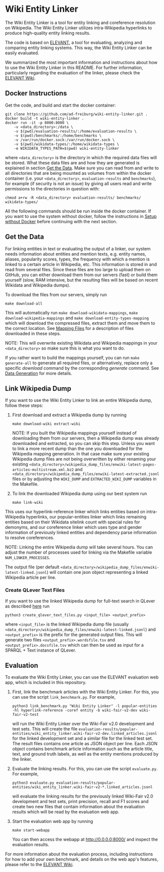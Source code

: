 # Wiki Entity Linker

The Wiki Entity Linker is a tool for entity linking and coreference resolution on Wikipedia.
The Wiki Entity Linker utilizes intra-Wikipedia hyperlinks to produce high-quality entity linking results.

The code is based on [ELEVANT](https://github.com/ad-freiburg/elevant), a tool for evaluating, analyzing and
 comparing entity linking systems. This way, the Wiki Entity Linker can be easily evaluated.

We summarized the most important information and instructions about how to use the Wiki Entity Linker in this README.
For further information, particularly regarding the evaluation of the linker, please check the
[ELEVANT Wiki](https://github.com/ad-freiburg/elevant/wiki).


## Docker Instructions
Get the code, and build and start the docker container:

    git clone https://github.com/ad-freiburg/wiki-entity-linker.git .
    docker build -t wiki-entity-linker .
    docker run -it -p 8000:8000 \
        -v <data_directory>:/data \
        -v $(pwd)/evaluation-results/:/home/evaluation-results \
        -v $(pwd)/benchmarks/:/home/benchmarks \
        -v /var/run/docker.sock:/var/run/docker.sock \
        -v $(pwd)/wikidata-types/:/home/wikidata-types \
        -e WIKIDATA_TYPES_PATH=$(pwd) wiki-entity-linker

where `<data_directory>` is the directory in which the required data files will be stored. What these data files are
 and how they are generated is explained in section [Get the Data](#get-the-data). Make sure you can read from and
 write to all directories that are being mounted as volumes from within the docker container (i.e. your
 `<data_directory>`, `evaluation-results` and `benchmarks`), for example (if security is not an issue) by giving all
 users read and write permissions to the directories in question with:

    chmod a+rw -R <data_directory> evaluation-results/ benchmarks/ wikidata-types/


All the following commands should be run inside the docker container. If you want to use the system without docker,
 follow the instructions in [Setup without Docker](https://github.com/ad-freiburg/elevant/wiki/Setup-Without-Docker)
before continuing with the next section.


## Get the Data
For linking entities in text or evaluating the output of a linker, our system needs information about entities and
 mention texts, e.g. entity names, aliases, popularity scores, types, the frequency with which a mention is linked
 to a certain article in Wikipedia, etc. This information is stored in and read from several files. Since these files
 are too large to upload them on GitHub, you can either download them from our servers (fast) or build them yourself
 (slow, RAM intensive, but the resulting files will be based on recent Wikidata and Wikipedia dumps).

To download the files from our servers, simply run

    make download-all

This will automatically run `make download-wikidata-mappings`, `make download-wikipedia-mappings` and
 `make download-entity-types-mapping` which will download the compressed files, extract them and move them to the
 correct location. See [Mapping Files](https://github.com/ad-freiburg/elevant/wiki/Mapping-Files) for a description of files downloaded in these steps.

NOTE: This will overwrite existing Wikidata and Wikipedia mappings in your `<data_directory>` so make sure this is what 
 you want to do.

If you rather want to build the mappings yourself, you can run `make generate-all` to generate all required files, or
 alternatively, replace only a specific *download* command by the corresponding *generate* command.
See [Data Generation](https://github.com/ad-freiburg/elevant/wiki/Generating-Data) for more details.

## Link Wikipedia Dump
If you want to use the Wiki Entity Linker to link an entire Wikipedia dump, follow these steps:
1) First download and extract a Wikipedia dump by running

       make download-wiki extract-wiki
        
    NOTE: If you built the Wikipedia mappings yourself instead of downloading them from our servers, then a Wikipedia
     dump was already downloaded and extracted, so you can skip this step. Unless you want to link a more recent dump
     than the one you downloaded for the Wikipedia mapping generation. In that case make sure your existing Wikipedia
     dump files are not being overwritten by either renaming your existing
     `<data_directory>/wikipedia_dump_files/enwiki-latest-pages-articles-multistream.xml.bz2` and
     `<data_directory>/wikipedia_dump_files/enwiki-latest-extracted.jsonl` files or by adjusting the `WIKI_DUMP` and
     `EXTRACTED_WIKI_DUMP` variables in the Makefile.

2) To link the downloaded Wikipedia dump using our best system run
    
       make link-wiki
    
This uses our hyperlink-reference linker which links entities based on intra-Wikipedia hyperlinks, our popular-entities
 linker which links remaining entities based on their Wikidata sitelink count with special rules for demonyms,
 and our coreference linker which uses type and gender information of previously linked entities and dependency parse
 information to resolve coreferences.

NOTE: Linking the entire Wikipedia dump will take several hours.
You can adjust the number of processes used for linking via the Makefile variable `NUM_LINKER_PROCESSES`.

The output file (per default `<data_directory>/wikipedia_dump_files/enwiki-latest-linked.jsonl`)
will contain one json object representing a linked Wikipedia article per line.

### Create QLever Text Files
If you want to use the linked Wikipedia dump for full-text search in QLever as described
[here](https://github.com/ad-freiburg/qlever/blob/master/docs/sparql_plus_text.md) run

    python3 create_qlever_text_files.py <input_file> <output_prefix>

where `<input_file>` is the linked Wikipedia dump file
(usually `<data_directory>/wikipedia_dump_files/enwiki-latest-linked.jsonl`)
and `<output_prefix>` is the prefix for the generated output files.
This will generate two files `<output_prefix>.wordsfile.tsv` and `<output_prefix>.docsfile.tsv`
which can then be used as input for a SPARQL + Text instance of QLever.

## Evaluation
To evaluate the Wiki Entity Linker, you can use the ELEVANT evaluation web app, which is included in this repository.

1) First, link the benchmark articles with the Wiki Entity Linker. For this, you can use the script `link_benchmark.py`.
 For example,

       python3 link_benchmark.py "Wiki Entity Linker" -l popular-entities -hl hyperlink-reference -coref entity -b wiki-fair-v2-dev wiki-fair-v2-test

   will run the Wiki Entity Linker over the Wiki-Fair v2.0 development and test sets. This will create the file
    `evaluation-results/popular-entities/wiki_entity_linker.wiki-fair-v2-dev.linked_articles.jsonl` for the linked
    development set and a similar file for the linked test set. The result files contains one article as JSON object per
    line. Each JSON object contains benchmark article information such as the article title, text, and ground truth
    labels, as well as the entity mentions produced by the linker.

2) Evaluate the linking results. For this, you can use the script `evaluate.py`. For example,

       python3 evaluate.py evaluation-results/popular-entities/wiki_entity_linker.wiki-fair-v2-*.linked_articles.jsonl

   will evaluate the linking results for the previously linked Wiki-Fair v2.0 development and test sets, print
   precision, recall and F1 scores and create two new files that contain information about the evaluation results
   which will be read by the evaluation web app.

3) Start the evaluation web app by running

       make start-webapp

   You can then access the webapp at <http://0.0.0.0:8000/> and inspect the evaluation results.

For more information about the evaluation process, including instructions for how to add your own benchmark, and
 details on the web app's features, please refer to the [ELEVANT Wiki](https://github.com/ad-freiburg/elevant/wiki).
